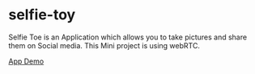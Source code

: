 # selfie-toy
Selfie Toe is an Application which allows you to take pictures and share them on Social media.
This Mini project is using webRTC.

[App Demo](https://bettaibi.github.io/selfie-toy/)
